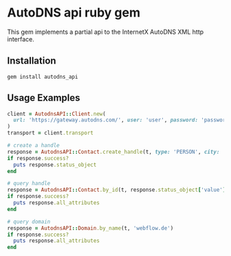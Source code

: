 # AutoDNS api ruby gem
This gem implements a partial api to the InternetX AutoDNS XML http interface.

## Installation

    gem install autodns_api


## Usage Examples

```ruby
client = AutodnsAPI::Client.new(
  url: 'https://gateway.autodns.com/', user: 'user', password: 'password', context: '1'
)
transport = client.transport

# create a handle
response = AutodnsAPI::Contact.create_handle(t, type: 'PERSON', city: 'Trostberg', lname: 'Dent', pcode: '835301', address: 'Street 1')
if response.success?
  puts response.status_object
end

# query handle
response = AutodnsAPI::Contact.by_id(t, response.status_object['value'])
if response.success?
  puts response.all_attributes
end

# query domain
response = AutodnsAPI::Domain.by_name(t, 'webflow.de')
if response.success?
  puts response.all_attributes
end
```